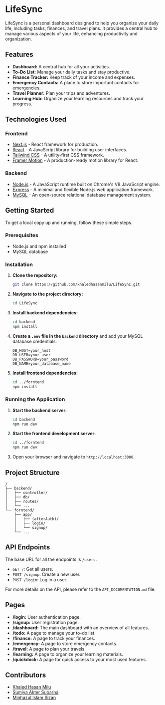# LifeSync

LifeSync is a personal dashboard designed to help you organize your daily life, including tasks, finances, and travel plans. It provides a central hub to manage various aspects of your life, enhancing productivity and organization.

## Features

-   **Dashboard:** A central hub for all your activities.
-   **To-Do List:** Manage your daily tasks and stay productive.
-   **Finance Tracker:** Keep track of your income and expenses.
-   **Emergency Contacts:** A place to store important contacts for emergencies.
-   **Travel Planner:** Plan your trips and adventures.
-   **Learning Hub:** Organize your learning resources and track your progress.

## Technologies Used

### Frontend

-   [Next.js](https://nextjs.org/) - React framework for production.
-   [React](https://reactjs.org/) - A JavaScript library for building user interfaces.
-   [Tailwind CSS](https://tailwindcss.com/) - A utility-first CSS framework.
-   [Framer Motion](https://www.framer.com/motion/) - A production-ready motion library for React.

### Backend

-   [Node.js](https://nodejs.org/) - A JavaScript runtime built on Chrome's V8 JavaScript engine.
-   [Express](https://expressjs.com/) - A minimal and flexible Node.js web application framework.
-   [MySQL](https://www.mysql.com/) - An open-source relational database management system.

## Getting Started

To get a local copy up and running, follow these simple steps.

### Prerequisites

-   Node.js and npm installed
-   MySQL database

### Installation

1.  **Clone the repository:**
    ```bash
    git clone https://github.com/khaledhasanmilu/LifeSync.git
    ```
2.  **Navigate to the project directory:**
    ```bash
    cd LifeSync
    ```
3.  **Install backend dependencies:**
    ```bash
    cd backend
    npm install
    ```
4.  **Create a `.env` file in the `backend` directory** and add your MySQL database credentials:
    ```
    DB_HOST=your_host
    DB_USER=your_user
    DB_PASSWORD=your_password
    DB_NAME=your_database_name
    ```
5.  **Install frontend dependencies:**
    ```bash
    cd ../forntend
    npm install
    ```

### Running the Application

1.  **Start the backend server:**
    ```bash
    cd backend
    npm run dev
    ```
2.  **Start the frontend development server:**
    ```bash
    cd ../forntend
    npm run dev
    ```
3.  Open your browser and navigate to `http://localhost:3000`.

## Project Structure

```
/
├── backend/
│   ├── controller/
│   ├── db/
│   ├── routes/
│   └── ...
└── forntend/
    ├── app/
    │   ├── (afterAuth)/
    │   ├── login/
    │   └── signup/
    └── ...
```

## API Endpoints

The base URL for all the endpoints is `/users`.

-   `GET /`: Get all users.
-   `POST /signup`: Create a new user.
-   `POST /login`: Log in a user.

For more details on the API, please refer to the `API_DOCUMENTATION.md` file.

## Pages

-   **/login:** User authentication page.
-   **/signup:** User registration page.
-   **/dashboard:** The main dashboard with an overview of all features.
-   **/todo:** A page to manage your to-do list.
-   **/finance:** A page to track your finances.
-   **/emergency:** A page to store emergency contacts.
-   **/travel:** A page to plan your travels.
-   **/learning:** A page to organize your learning materials.
-   **/quickdock:** A page for quick access to your most used features.

## Contributors

-   [Khaled Hasan Milu](https://github.com/khaledhasanmilu)
-   [Sumiya Akter Subarna](https://github.com/Subarna-007)
-   [Minhazul Islam Sizan](https://github.com/sizan2119254)
